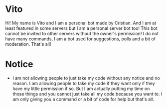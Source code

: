 # Vito

Hi! My name is Vito and I am a personal bot made by Cristian. And I am at least featured in some servers but I am a personal server bot too! This bot cannot be invited to other servers without the owner's permission! I do not have many commands, I am a bot used for suggestions, polls and a bit of moderation. That's all!

# Notice

- I am not allowing people to just take my code without any notice and no reason. I am allowing people to take my code if they want only if they have my little permission if so. But I am actually putting my time on those things and you cannot just take all my code because you want to. I am only giving you a command or a bit of code for help but that's all.
